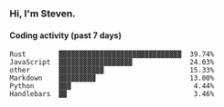 ### Hi, I'm Steven.

#### Coding activity (past 7 days)
```
Rust        ▓▓▓▓▓▓▓▓▓▓▓▓▓▓▓▓▓▓▓▓▓▓▓▓▓▓▓▓▓▓  39.74%
JavaScript  ▓▓▓▓▓▓▓▓▓▓▓▓▓▓▓▓▓▓              24.03%
other       ▓▓▓▓▓▓▓▓▓▓▓                     15.33%
Markdown    ▓▓▓▓▓▓▓▓▓                       13.00%
Python      ▓▓▓                              4.44%
Handlebars  ▓▓                               3.46%
```
